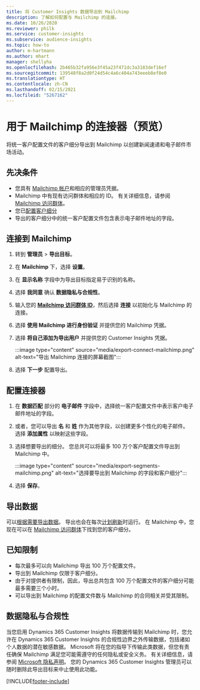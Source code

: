 ```yaml
---
title: 将 Customer Insights 数据导出到 Mailchimp
description: 了解如何配置与 Mailchimp 的连接。
ms.date: 10/26/2020
ms.reviewer: philk
ms.service: customer-insights
ms.subservice: audience-insights
ms.topic: how-to
author: m-hartmann
ms.author: mhart
manager: shellyha
ms.openlocfilehash: 2b465b32fa956e3f45a23f471dc3a3183def16ef
ms.sourcegitcommit: 139548f8a2d0f24d54c4a6c404a743eeeb8ef8e0
ms.translationtype: HT
ms.contentlocale: zh-CN
ms.lasthandoff: 02/15/2021
ms.locfileid: "5267162"
---
```

# <a name="connector-for-mailchimp-preview"></a>用于 Mailchimp 的连接器（预览）

将统一客户配置文件的客户细分导出到 Mailchimp 以创建新闻速递和电子邮件市场活动。

## <a name="prerequisites"></a>先决条件

-   您具有 [Mailchimp 帐户](https://mailchimp.com/)和相应的管理员凭据。
-   Mailchimp 中有现有访问群体和相应的 ID。 有关详细信息，请参阅 [Mailchimp 访问群体](https://mailchimp.com/help/create-audience/)。
-   您已[配置客户细分](segments.md)
-   导出的客户细分中的统一客户配置文件包含表示电子邮件地址的字段。

## <a name="connect-to-mailchimp"></a>连接到 Mailchimp

1. 转到 **管理员** > **导出目标**。

1. 在 **Mailchimp** 下，选择 **设置**。

1. 在 **显示名称** 字段中为导出目标指定易于识别的名称。

1. 选择 **我同意** 确认 **数据隐私与合规性**。

1. 输入您的 **[Mailchimp 访问群体 ID](https://mailchimp.com/help/find-audience-id/)**，然后选择 **连接** 以初始化与 Mailchimp 的连接。

1. 选择 **使用 Mailchimp 进行身份验证** 并提供您的 Mailchimp 凭据。

1. 选择 **将自己添加为导出用户** 并提供您的 Customer Insights 凭据。

   :::image type="content" source="media/export-connect-mailchimp.png" alt-text="导出 Mailchimp 连接的屏幕截图":::

1. 选择 **下一步** 配置导出。

## <a name="configure-the-connector"></a>配置连接器

1. 在 **数据匹配** 部分的 **电子邮件** 字段中，选择统一客户配置文件中表示客户电子邮件地址的字段。 

1. 或者，您可以导出 **名** 和 **姓** 作为其他字段，以创建更多个性化的电子邮件。 选择 **添加属性** 以映射这些字段。

1. 选择想要导出的细分。 您总共可以将最多 100 万个客户配置文件导出到 Mailchimp 中。

   :::image type="content" source="media/export-segments-mailchimp.png" alt-text="选择要导出到 Mailchimp 的字段和客户细分":::

1. 选择 **保存**。

## <a name="export-the-data"></a>导出数据

可以[根据需要导出数据](export-destinations.md)。 导出也会在每次[计划刷新](system.md#schedule-tab)时运行。 在 Mailchimp 中，您现在可以在 [Mailchimp 访问群体](https://mailchimp.com/help/create-audience/)下找到您的客户细分。

## <a name="known-limitations"></a>已知限制

- 每次最多可以向 Mailchimp 导出 100 万个配置文件。
- 导出到 Mailchimp 仅限于客户细分。
- 由于对提供者有限制，因此，导出总共包含 100 万个配置文件的客户细分可能最多需要三个小时。 
- 可以导出到 Mailchimp 的配置文件数与 Mailchimp 的合同相关并受其限制。

## <a name="data-privacy-and-compliance"></a>数据隐私与合规性

当您启用 Dynamics 365 Customer Insights 将数据传输到 Mailchimp 时，您允许在 Dynamics 365 Customer Insights 的合规性边界之外传输数据，包括诸如个人数据的潜在敏感数据。 Microsoft 将在您的指导下传输此类数据，但您有责任确保 Mailchimp 满足您可能需遵守的任何隐私或安全义务。 有关详细信息，请参阅 [Microsoft 隐私声明](https://go.microsoft.com/fwlink/?linkid=396732)。
您的 Dynamics 365 Customer Insights 管理员可以随时删除此导出目标来中止使用此功能。


[!INCLUDE[footer-include](../includes/footer-banner.md)]